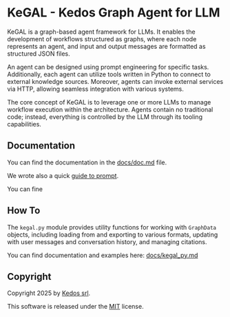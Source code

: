 # KeGAL - Kedos Graph Agent for LLM

KeGAL is a graph-based agent framework for LLMs. It enables the development
of workflows structured as graphs, where each node represents an agent, 
and input and output messages are formatted as structured JSON files.

An agent can be designed using prompt engineering for specific tasks. 
Additionally, each agent can utilize tools written in Python to connect to
external knowledge sources. Moreover, agents can invoke external services via HTTP,
allowing seamless integration with various systems.

The core concept of KeGAL is to leverage one or more LLMs to manage workflow
execution within the architecture. Agents contain no traditional code; instead,
everything is controlled by the LLM through its tooling capabilities.

## Documentation

You can find the documentation in the [docs/doc.md](docs/doc.md) file.

We wrote also a quick [guide to prompt](docs/guide_to_prompt.md).

You can fine 


## How To

The `kegal.py` module provides utility functions for working with `GraphData` objects,
including loading from and exporting to various formats, updating with user messages and conversation history, and managing citations.

You can find documentation and examples here: [docs/kegal_py.md](docs/doc.md)


## Copyright

Copyright 2025 by [Kedos srl](https://www.kedos-srl.it/).

This software is released under the [MIT](LICENSE) license.


